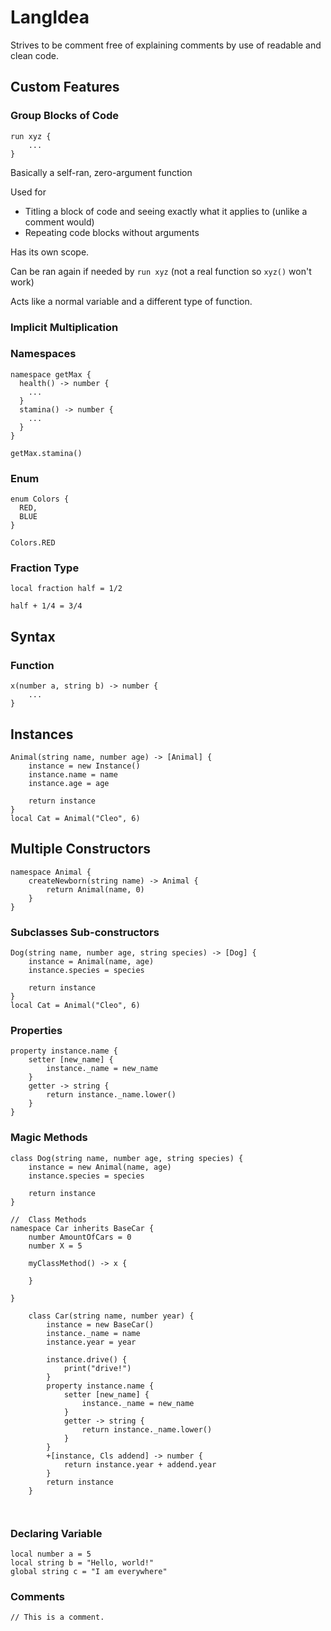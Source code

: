# LangIdea

Strives to be comment free of explaining comments by use of readable and clean code.

## Custom Features

### Group Blocks of Code

```
run xyz {
    ...
}
```

Basically a self-ran, zero-argument function

Used for

- Titling a block of code and seeing exactly what it applies to (unlike a comment would)
- Repeating code blocks without arguments

Has its own scope.

Can be ran again if needed by `run xyz` (not a real function so `xyz()` won't work)

Acts like a normal variable and a different type of function.

### Implicit Multiplication

### Namespaces

```
namespace getMax {
  health() -> number {
    ...
  }
  stamina() -> number {
    ...
  }
}
```

```
getMax.stamina()
```

### Enum

```
enum Colors {
  RED,
  BLUE
}
```

```
Colors.RED
```

### Fraction Type

```
local fraction half = 1/2
```

```
half + 1/4 = 3/4
```

## Syntax

### Function

```
x(number a, string b) -> number {
    ...
}
```

## Instances
```
Animal(string name, number age) -> [Animal] {
    instance = new Instance()
    instance.name = name
    instance.age = age

    return instance
}
local Cat = Animal("Cleo", 6)
```

## Multiple Constructors
```
namespace Animal {
    createNewborn(string name) -> Animal {
        return Animal(name, 0)
    }
}
```

### Subclasses Sub-constructors
```
Dog(string name, number age, string species) -> [Dog] {
    instance = Animal(name, age)
    instance.species = species

    return instance
}
local Cat = Animal("Cleo", 6)
```

### Properties

```
property instance.name {
    setter [new_name] {
        instance._name = new_name
    }
    getter -> string {
        return instance._name.lower()
    }
}
```

### Magic Methods

```
class Dog(string name, number age, string species) {
    instance = new Animal(name, age)
    instance.species = species

    return instance
}
```

```
//  Class Methods
namespace Car inherits BaseCar {
    number AmountOfCars = 0
    number X = 5

    myClassMethod() -> x {

    }

}

    class Car(string name, number year) {
        instance = new BaseCar()
        instance._name = name
        instance.year = year

        instance.drive() {
            print("drive!")
        }
        property instance.name {
            setter [new_name] {
                instance._name = new_name
            }
            getter -> string {
                return instance._name.lower()
            }
        }
        +[instance, Cls addend] -> number {
            return instance.year + addend.year
        }
        return instance
    }



```

### Declaring Variable

```
local number a = 5
local string b = "Hello, world!"
global string c = "I am everywhere"
```

### Comments

```
// This is a comment.
```
